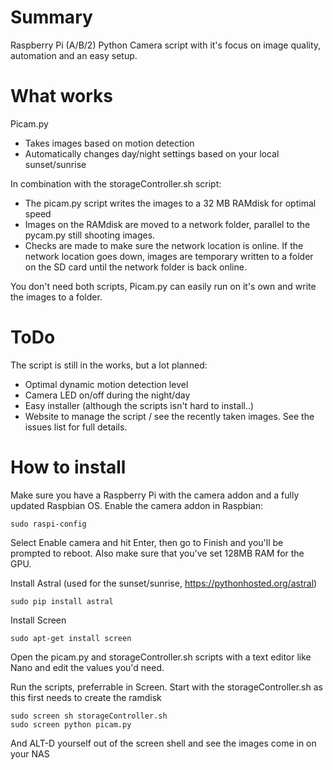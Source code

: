 # Summary
Raspberry Pi (A/B/2) Python Camera script with it's focus on image quality, automation and an easy setup.

# What works
Picam.py
- Takes images based on motion detection
- Automatically changes day/night settings based on your local sunset/sunrise

In combination with the storageController.sh script:
- The picam.py script writes the images to a 32 MB RAMdisk for optimal speed
- Images on the RAMdisk are moved to a network folder, parallel to the pycam.py still shooting images.
- Checks are made to make sure the network location is online. If the network location goes down, images are temporary written to a folder on the SD card until the network folder is back online.

You don't need both scripts, Picam.py can easily run on it's own and write the images to a folder. 

# ToDo
The script is still in the works, but a lot planned:
- Optimal dynamic motion detection level
- Camera LED on/off during the night/day
- Easy installer (although the scripts isn't hard to install..)
- Website to manage the script / see the recently taken images.
See the issues list for full details.

# How to install
Make sure you have a Raspberry Pi with the camera addon and a fully updated Raspbian OS. Enable the camera addon in Raspbian:
```
sudo raspi-config
```
Select Enable camera and hit Enter, then go to Finish and you'll be prompted to reboot.
Also make sure that you've set 128MB RAM for the GPU.

Install Astral (used for the sunset/sunrise, https://pythonhosted.org/astral)
```
sudo pip install astral
```

Install Screen
```
sudo apt-get install screen
```

Open the picam.py and storageController.sh scripts with a text editor like Nano and edit the values you'd need.

Run the scripts, preferrable in Screen. Start with the storageController.sh as this first needs to create the ramdisk
```
sudo screen sh storageController.sh
sudo screen python picam.py
```
And ALT-D yourself out of the screen shell and see the images come in on your NAS
